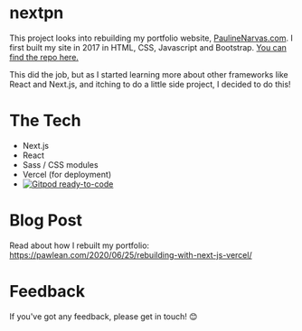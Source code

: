 # nextpn

This project looks into rebuilding my portfolio website, [PaulineNarvas.com](https://PaulineNarvas.com). I first built my site in 2017 in HTML, CSS, Javascript and Bootstrap. [You can find the repo here.](https://github.com/pawlean/paulinenarvas)

This did the job, but as I started learning more about other frameworks like React and Next.js, and itching to do a little side project, I decided to do this!

# The Tech

- Next.js
- React
- Sass / CSS modules
- Vercel (for deployment)
- [![Gitpod ready-to-code](https://img.shields.io/badge/Gitpod-ready--to--code-blue?logo=gitpod)](https://gitpod.io/#https://github.com/pawlean/nextpn)

# Blog Post

Read about how I rebuilt my portfolio: https://pawlean.com/2020/06/25/rebuilding-with-next-js-vercel/

# Feedback

If you've got any feedback, please get in touch! 😊
